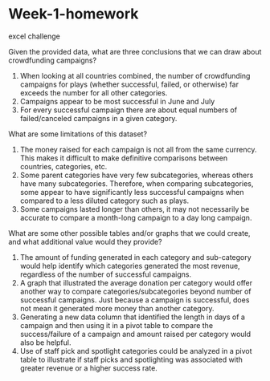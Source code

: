 # Week-1-homework
excel challenge 

Given the provided data, what are three conclusions that we can draw about crowdfunding campaigns?

1)	When looking at all countries combined, the number of crowdfunding campaigns for plays (whether successful, failed, or otherwise) far exceeds the number for all other categories.
2)	Campaigns appear to be most successful in June and July 
3)	For every successful campaign there are about equal numbers of failed/canceled campaigns in a given category.


What are some limitations of this dataset?

1)	The money raised for each campaign is not all from the same currency. This makes it difficult to make definitive comparisons between countries, categories, etc. 
2)	Some parent categories have very few subcategories, whereas others have many subcategories. Therefore, when comparing subcategories, some appear to have significantly less successful campaigns when compared to a less diluted category such as plays. 
3)	Some campaigns lasted longer than others, it may not necessarily be accurate to compare a month-long campaign to a day long campaign.

What are some other possible tables and/or graphs that we could create, and what additional value would they provide?

1)	The amount of funding generated in each category and sub-category would help identify which categories generated the most revenue, regardless of the number of successful campaigns.
2)	A graph that illustrated the average donation per category would offer another way to compare categories/subcategories beyond number of successful campaigns. Just because a campaign is successful, does not mean it generated more money than another category.
3)	Generating a new data column that identified the length in days of a campaign and then using it in a pivot table to compare the success/failure of a campaign and amount raised per category would also be helpful.
4)	Use of staff pick and spotlight categories could be analyzed in a pivot table to illustrate if staff picks and spotlighting was associated with greater revenue or a higher success rate.

